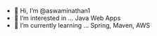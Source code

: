 - 👋 Hi, I’m @aswaminathan1
- 👀 I’m interested in ... Java Web Apps
- 🌱 I’m currently learning ... Spring, Maven, AWS

<!---
aswaminathan1/aswaminathan1 is a ✨ special ✨ repository because its `README.md` (this file) appears on your GitHub profile.
You can click the Preview link to take a look at your changes.
--->
